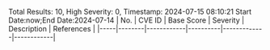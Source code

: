 Total Results: 10, High Severity: 0, Timestamp: 2024-07-15 08:10:21
Start Date:now;End Date:2024-07-14
| No. | CVE ID | Base Score | Severity | Description | References |
|-----|--------|------------|----------|-------------|------------|
